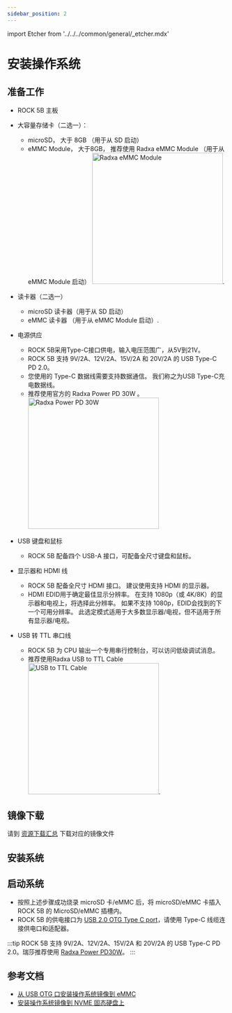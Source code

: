 ```yaml
---
sidebar_position: 2
---
```


import Etcher from '../../../common/general/\_etcher.mdx'

# 安装操作系统

## 准备工作

- ROCK 5B 主板

- 大容量存储卡（二选一）：

  - microSD， 大于 8GB （用于从 SD 启动）
  - eMMC Module， 大于8GB， 推荐使用 Radxa eMMC Module （用于从 eMMC Module 启动）
    <img src="/img/accessories/emmc-module.webp" alt="Radxa eMMC Module" width="300" />.

- 读卡器（二选一）

  - microSD 读卡器（用于从 SD 启动）
  - eMMC 读卡器 （用于从 eMMC Module 启动）.

- 电源供应

  - ROCK 5B采用Type-C接口供电，输入电压范围广，从5V到21V。
  - ROCK 5B 支持 9V/2A、12V/2A、15V/2A 和 20V/2A 的 USB Type-C PD 2.0。
  - 您使用的 Type-C 数据线需要支持数据通信。 我们称之为USB Type-C充电数据线。
  - 推荐使用官方的 Radxa Power PD 30W 。<img src="/img/accessories/pd-30w.webp" alt="Radxa Power PD 30W" width="300" />

- USB 键盘和鼠标

  - ROCK 5B 配备四个 USB-A 接口，可配备全尺寸键盘和鼠标。

- 显示器和 HDMI 线

  - ROCK 5B 配备全尺寸 HDMI 接口。 建议使用支持 HDMI 的显示器。
  - HDMI EDID用于确定最佳显示分辨率。 在支持 1080p（或 4K/8K）的显示器和电视上，将选择此分辨率。 如果不支持 1080p，EDID会找到的下一个可用分辨率。 此选定模式适用于大多数显示器/电视，但不适用于所有显示器/电视。

- USB 转 TTL 串口线

  - ROCK 5B 为 CPU 输出一个专用串行控制台，可以访问低级调试消息。
  - 推荐使用Radxa USB to TTL Cable <img src="/img/accessories/usb-ttl.webp" alt="USB to TTL Cable" width="300" />.

## 镜像下载

请到 [资源下载汇总](./download) 下载对应的镜像文件

## 安装系统

<Etcher model="rock5b" />

## 启动系统

- 按照上述步骤成功烧录 microSD 卡/eMMC 后，将 microSD/eMMC 卡插入 ROCK 5B 的 MicroSD/eMMC 插槽内。
- ROCK 5B 的供电接口为 [USB 2.0 OTG Type C port](../hardware-design/hardware-interface)，请使用 Type-C 线缆连接供电口和适配器。

:::tip
ROCK 5B 支持 9V/2A、12V/2A、15V/2A 和 20V/2A 的 USB Type-C PD 2.0。瑞莎推荐使用 [Radxa Power PD30W](../accessories/pd-30w)。
:::

## 参考文档

- [从 USB OTG 口安装操作系统镜像到 eMMC](../low-level-dev/install-os-on-emmc-from-usb-otg)
- [安装操作系统镜像到 NVME 固态硬盘上](../low-level-dev/install-os-on-nvme)
